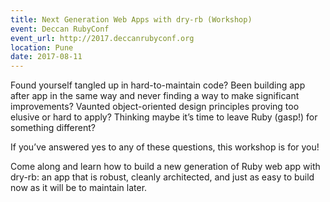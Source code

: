 ```yaml
---
title: Next Generation Web Apps with dry-rb (Workshop)
event: Deccan RubyConf
event_url: http://2017.deccanrubyconf.org
location: Pune
date: 2017-08-11
---
```


Found yourself tangled up in hard-to-maintain code? Been building app after app in the same way and never finding a way to make significant improvements? Vaunted object-oriented design principles proving too elusive or hard to apply? Thinking maybe it’s time to leave Ruby (gasp!) for something different?

If you’ve answered yes to any of these questions, this workshop is for you!

Come along and learn how to build a new generation of Ruby web app with dry-rb: an app that is robust, cleanly architected, and just as easy to build now as it will be to maintain later.
